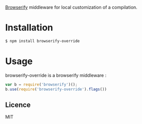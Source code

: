 [Browserify](https://github.com/substack/node-browserify) middleware for local customization of a compilation.

# Installation

```bash
$ npm install browserify-override
```

# Usage

browserify-override is a browserify middleware :

```js
var b = require('browserify')();
b.use(require('browserify-override').flags())
```

## Licence
MIT